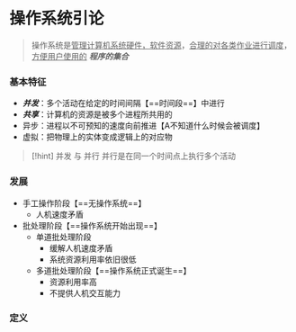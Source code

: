 # 操作系统引论
>操作系统是<u>管理计算机系统硬件，软件资源</u>，<u>合理的对各类作业进行调度</u>，<u>方便用户使用的</u> ***程序的集合***
### 基本特征
- ***并发***：多个活动在给定的时间间隔【==时间段==】中进行
- ***共享***：计算机的资源是被多个进程所共用的
- 异步：进程以不可预知的速度向前推进【A不知道什么时候会被调度】
- 虚拟：把物理上的实体变成逻辑上的对应物

>[!hint] 并发 与 并行
>并行是在同一个时间点上执行多个活动

### 发展
- 手工操作阶段【==无操作系统==】
	- 人机速度矛盾
- 批处理阶段【==操作系统开始出现==】
	- 单道批处理阶段
		- 缓解人机速度矛盾
		- 系统资源利用率依旧很低
	- 多道批处理阶段【==操作系统正式诞生==】
		- 资源利用率高
		- 不提供人机交互能力

### 定义
